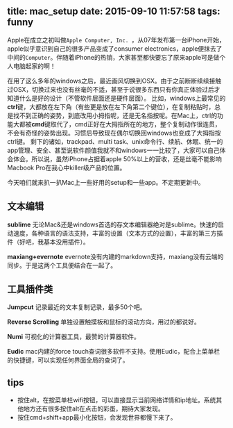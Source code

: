 title: mac_setup
date: 2015-09-10 11:57:58
tags: funny
---

Apple在成立之初叫做`Apple Computer, Inc. `，从07年发布第一台iPhone开始，apple似乎意识到自己的很多产品变成了consumer electronics，apple便抹去了中间的`Computer`。伴随着iPhone的热销，大家甚至都快要忘了原来apple可是做个人电脑起家的啊！

在用了这么多年的windows之后，最近画风切换到OSX。由于之前断断续续接触过OSX，切换过来也没有丝毫的不适，甚至于说很多东西只有你真正体验过后才知道什么是好的设计（不管软件层面还是硬件层面）。
比如，windows上最常见的**ctrl**键，大都放在左下角（有些更是放在左下角第二个键位），在复制粘贴时，总是找不到正确的姿势，到底改用小拇指呢，还是无名指按呢。在Mac上，ctrl的功能大都被**cmd**键取代了，cmd正好在大拇指所在的地方，整个复制动作很连贯，不会有奇怪的姿势出现。习惯后导致现在偶尔切换回windows也变成了大拇指按ctrl键。
剩下的诸如，trackpad、multi task、unix命令行、续航、休眠、统一的app管理、安全、甚至说软件颜值我就不和windows一一比较了，大家可以自己体会体会。所以说，虽然iPhone占据着apple 50%以上的营收，还是丝毫不能影响Macbook Pro在我心中killer级产品的位置。

今天咱们就来扒一扒Mac上一些好用的setup和一些app。不定期更新中。

## **文本编辑**
**sublime**
无论Mac&还是windows首选的存文本编辑器绝对是sublime。快速的启动速度，各种语言的语法支持，丰富的设置（文本方式的设置），丰富的第三方插件（好吧，我基本没用插件）。

**maxiang+evernote**
evernote没有内建的markdown支持，maxiang没有云端的同步。于是这两个工具便结合在一起了。

## **工具插件类**
**Jumpcut**
记录最近的文本复制记录，最多50个吧。

**Reverse Scrolling**
单独设置触摸板和鼠标的滚动方向，用过的都说好。

**Numi**
可视化的计算器工具，最赞的计算器软件。

**Eudic**
mac内建的force touch查词很多软件不支持。使用Eudic，配合上菜单栏的快捷键，可以实现任何界面全局的查词了。

## **tips**
* 按住alt，在按菜单栏wifi按钮，可以直接显示当前网络详情和ip地址。系统其他地方还有很多按住alt在点击的彩蛋，期待大家发现。
* 按住cmd+shift+app最小化按钮，会发现世界都慢下来了。




